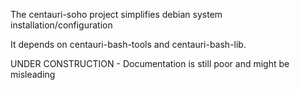The centauri-soho project simplifies debian system installation/configuration

It depends on centauri-bash-tools and centauri-bash-lib.

UNDER CONSTRUCTION - Documentation is still poor and might be misleading

